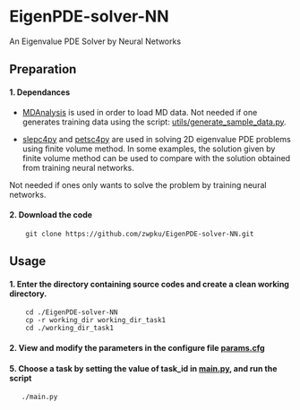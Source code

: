 # EigenPDE-solver-NN
An Eigenvalue PDE Solver by Neural Networks

## Preparation
#### 1. Dependances 

- [MDAnalysis](https://www.mdanalysis.org/) is used in order to load MD data. Not needed if one generates training data using the script: [utils/generate_sample_data.py](utils/generate_sample_data.py). 

- [slepc4py](https://pypi.org/project/slepc4py/) and [petsc4py](https://pypi.org/project/petsc4py/) are used in solving 2D eigenvalue PDE problems using finite volume method. In some examples, the solution given by finite volume method can be used to compare with the solution obtained from training neural networks. 

Not needed if ones only wants to solve the problem by training neural networks.

#### 2. Download the code 

```
	git clone https://github.com/zwpku/EigenPDE-solver-NN.git
```

## Usage

#### 1. Enter the directory containing source codes and create a clean working directory.

```
  	cd ./EigenPDE-solver-NN
	cp -r working_dir working_dir_task1
	cd ./working_dir_task1
```

#### 2. View and modify the parameters in the configure file [params.cfg](working_dir/params.cfg)

#### 5. Choose a task by setting the value of task_id in [main.py](working_dir/main.py), and run the script 

```
   ./main.py
```


